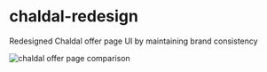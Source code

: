 # chaldal-redesign
Redesigned Chaldal offer page UI by maintaining brand consistency

![chaldal offer page comparison](https://user-images.githubusercontent.com/61634841/103297873-5e387080-4a23-11eb-8c82-50f193c0891b.png)
